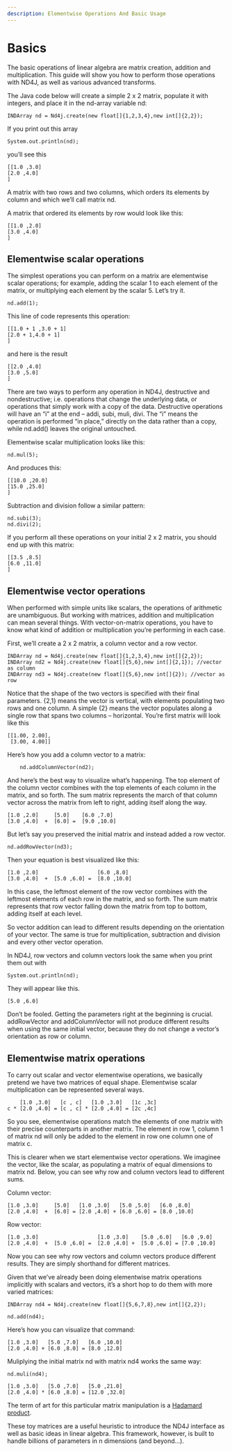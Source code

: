 ```yaml
---
description: Elementwise Operations And Basic Usage
---
```


# Basics

The basic operations of linear algebra are matrix creation, addition and multiplication. This guide will show you how to perform those operations with ND4J, as well as various advanced transforms.

The Java code below will create a simple 2 x 2 matrix, populate it with integers, and place it in the nd-array variable nd:

```text
INDArray nd = Nd4j.create(new float[]{1,2,3,4},new int[]{2,2});
```

If you print out this array

```text
System.out.println(nd);
```

you’ll see this

```text
[[1.0 ,3.0]
[2.0 ,4.0]
]
```

A matrix with two rows and two columns, which orders its elements by column and which we’ll call matrix nd.

A matrix that ordered its elements by row would look like this:

```text
[[1.0 ,2.0]
[3.0 ,4.0]
]
```

## Elementwise scalar operations <a id="elementwise-scalar-operations"></a>

The simplest operations you can perform on a matrix are elementwise scalar operations; for example, adding the scalar 1 to each element of the matrix, or multiplying each element by the scalar 5. Let’s try it.

```text
nd.add(1);
```

This line of code represents this operation:

```text
[[1.0 + 1 ,3.0 + 1]
[2.0 + 1,4.0 + 1]
]
```

and here is the result

```text
[[2.0 ,4.0]
[3.0 ,5.0]
]
```

There are two ways to perform any operation in ND4J, destructive and nondestructive; i.e. operations that change the underlying data, or operations that simply work with a copy of the data. Destructive operations will have an “i” at the end – addi, subi, muli, divi. The “i” means the operation is performed “in place,” directly on the data rather than a copy, while nd.add\(\) leaves the original untouched.

Elementwise scalar multiplication looks like this:

```text
nd.mul(5);
```

And produces this:

```text
[[10.0 ,20.0]
[15.0 ,25.0]
]
```

Subtraction and division follow a similar pattern:

```text
nd.subi(3);
nd.divi(2);
```

If you perform all these operations on your initial 2 x 2 matrix, you should end up with this matrix:

```text
[[3.5 ,8.5]
[6.0 ,11.0]
]
```

## Elementwise vector operations <a id="elementwise-vector-operations"></a>

When performed with simple units like scalars, the operations of arithmetic are unambiguous. But working with matrices, addition and multiplication can mean several things. With vector-on-matrix operations, you have to know what kind of addition or multiplication you’re performing in each case.

First, we’ll create a 2 x 2 matrix, a column vector and a row vector.

```text
INDArray nd = Nd4j.create(new float[]{1,2,3,4},new int[]{2,2});
INDArray nd2 = Nd4j.create(new float[]{5,6},new int[]{2,1}); //vector as column
INDArray nd3 = Nd4j.create(new float[]{5,6},new int[]{2}); //vector as row
```

Notice that the shape of the two vectors is specified with their final parameters. {2,1} means the vector is vertical, with elements populating two rows and one column. A simple {2} means the vector populates along a single row that spans two columns – horizontal. You’re first matrix will look like this

```text
[[1.00, 2.00],
 [3.00, 4.00]]
```

Here’s how you add a column vector to a matrix:

```text
    nd.addColumnVector(nd2);
```

And here’s the best way to visualize what’s happening. The top element of the column vector combines with the top elements of each column in the matrix, and so forth. The sum matrix represents the march of that column vector across the matrix from left to right, adding itself along the way.

```text
[1.0 ,2.0]     [5.0]    [6.0 ,7.0]
[3.0 ,4.0]  +  [6.0] =  [9.0 ,10.0]
```

But let’s say you preserved the initial matrix and instead added a row vector.

```text
nd.addRowVector(nd3);
```

Then your equation is best visualized like this:

```text
[1.0 ,2.0]                   [6.0 ,8.0]
[3.0 ,4.0]  +  [5.0 ,6.0] =  [8.0 ,10.0]
```

In this case, the leftmost element of the row vector combines with the leftmost elements of each row in the matrix, and so forth. The sum matrix represents that row vector falling down the matrix from top to bottom, adding itself at each level.

So vector addition can lead to different results depending on the orientation of your vector. The same is true for multiplication, subtraction and division and every other vector operation.

In ND4J, row vectors and column vectors look the same when you print them out with

```text
System.out.println(nd);
```

They will appear like this.

```text
[5.0 ,6.0]
```

Don’t be fooled. Getting the parameters right at the beginning is crucial. addRowVector and addColumnVector will not produce different results when using the same initial vector, because they do not change a vector’s orientation as row or column.

## Elementwise matrix operations <a id="elementwise-matrix-operations"></a>

To carry out scalar and vector elementwise operations, we basically pretend we have two matrices of equal shape. Elementwise scalar multiplication can be represented several ways.

```text
    [1.0 ,3.0]   [c , c]   [1.0 ,3.0]   [1c ,3c]
c * [2.0 ,4.0] = [c , c] * [2.0 ,4.0] = [2c ,4c]
```

So you see, elementwise operations match the elements of one matrix with their precise counterparts in another matrix. The element in row 1, column 1 of matrix nd will only be added to the element in row one column one of matrix c.

This is clearer when we start elementwise vector operations. We imaginee the vector, like the scalar, as populating a matrix of equal dimensions to matrix nd. Below, you can see why row and column vectors lead to different sums.

Column vector:

```text
[1.0 ,3.0]     [5.0]   [1.0 ,3.0]   [5.0 ,5.0]   [6.0 ,8.0]
[2.0 ,4.0]  +  [6.0] = [2.0 ,4.0] + [6.0 ,6.0] = [8.0 ,10.0]
```

Row vector:

```text
[1.0 ,3.0]                   [1.0 ,3.0]    [5.0 ,6.0]   [6.0 ,9.0]    
[2.0 ,4.0]  +  [5.0 ,6.0] =  [2.0 ,4.0] +  [5.0 ,6.0] = [7.0 ,10.0]
```

Now you can see why row vectors and column vectors produce different results. They are simply shorthand for different matrices.

Given that we’ve already been doing elementwise matrix operations implicitly with scalars and vectors, it’s a short hop to do them with more varied matrices:

```text
INDArray nd4 = Nd4j.create(new float[]{5,6,7,8},new int[]{2,2});

nd.add(nd4);
```

Here’s how you can visualize that command:

```text
[1.0 ,3.0]   [5.0 ,7.0]   [6.0 ,10.0]
[2.0 ,4.0] + [6.0 ,8.0] = [8.0 ,12.0]
```

Muliplying the initial matrix nd with matrix nd4 works the same way:

```text
nd.muli(nd4);

[1.0 ,3.0]   [5.0 ,7.0]   [5.0 ,21.0]
[2.0 ,4.0] * [6.0 ,8.0] = [12.0 ,32.0]
```

The term of art for this particular matrix manipulation is a [Hadamard product](https://en.wikipedia.org/wiki/Hadamard_product_%28matrices%29).

These toy matrices are a useful heuristic to introduce the ND4J interface as well as basic ideas in linear algebra. This framework, however, is built to handle billions of parameters in n dimensions \(and beyond…\).

